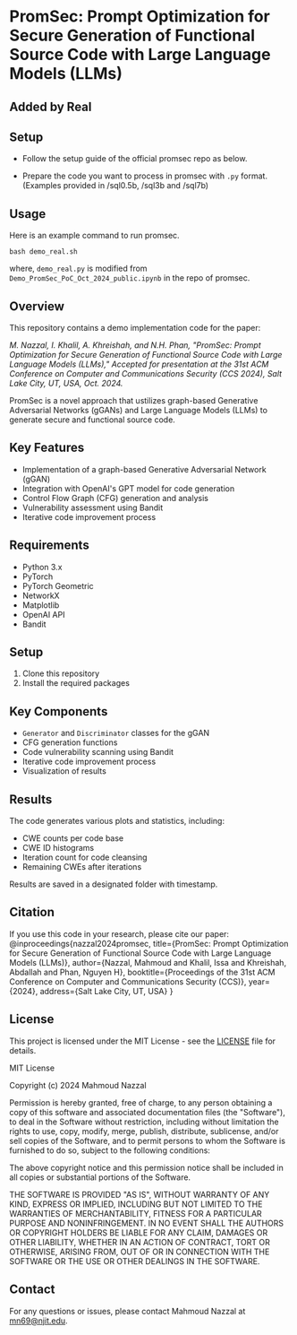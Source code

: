 # PromSec: Prompt Optimization for Secure Generation of Functional Source Code with Large Language Models (LLMs)

## Added by Real 

## Setup

- Follow the setup guide of the official promsec repo as below.

- Prepare the code you want to process in promsec with `.py` format. 
(Examples provided in /sql0.5b, /sql3b and /sql7b)

## Usage

Here is an example command to run promsec.

```
bash demo_real.sh
```
where, `demo_real.py` is modified from `Demo_PromSec_PoC_Oct_2024_public.ipynb` in the repo of promsec.

## Overview

This repository contains a demo implementation code for the paper:

*M. Nazzal, I. Khalil, A. Khreishah, and N.H. Phan, "PromSec: Prompt Optimization for Secure Generation of Functional Source Code with Large Language Models (LLMs)," Accepted for presentation at the 31st ACM Conference on Computer and Communications Security (CCS 2024), Salt Lake City, UT, USA, Oct. 2024.*

PromSec is a novel approach that ustilizes graph-based Generative Adversarial Networks (gGANs) and Large Language Models (LLMs) to generate secure and functional source code.

## Key Features

- Implementation of a graph-based Generative Adversarial Network (gGAN)
- Integration with OpenAI's GPT model for code generation
- Control Flow Graph (CFG) generation and analysis
- Vulnerability assessment using Bandit
- Iterative code improvement process

## Requirements

- Python 3.x
- PyTorch
- PyTorch Geometric
- NetworkX
- Matplotlib
- OpenAI API
- Bandit

## Setup

1. Clone this repository
2. Install the required packages

## Key Components

- `Generator` and `Discriminator` classes for the gGAN
- CFG generation functions
- Code vulnerability scanning using Bandit
- Iterative code improvement process
- Visualization of results

## Results

The code generates various plots and statistics, including:
- CWE counts per code base
- CWE ID histograms
- Iteration count for code cleansing
- Remaining CWEs after iterations

Results are saved in a designated folder with timestamp.

## Citation

If you use this code in your research, please cite our paper:
@inproceedings{nazzal2024promsec, title={PromSec: Prompt Optimization for Secure Generation of Functional Source Code with Large Language Models (LLMs)}, author={Nazzal, Mahmoud and Khalil, Issa and Khreishah, Abdallah and Phan, Nguyen H}, booktitle={Proceedings of the 31st ACM Conference on Computer and Communications Security (CCS)}, year={2024}, address={Salt Lake City, UT, USA} }

## License

This project is licensed under the MIT License - see the [LICENSE](LICENSE) file for details.

MIT License

Copyright (c) 2024 Mahmoud Nazzal

Permission is hereby granted, free of charge, to any person obtaining a copy
of this software and associated documentation files (the "Software"), to deal
in the Software without restriction, including without limitation the rights
to use, copy, modify, merge, publish, distribute, sublicense, and/or sell
copies of the Software, and to permit persons to whom the Software is
furnished to do so, subject to the following conditions:

The above copyright notice and this permission notice shall be included in all
copies or substantial portions of the Software.

THE SOFTWARE IS PROVIDED "AS IS", WITHOUT WARRANTY OF ANY KIND, EXPRESS OR
IMPLIED, INCLUDING BUT NOT LIMITED TO THE WARRANTIES OF MERCHANTABILITY,
FITNESS FOR A PARTICULAR PURPOSE AND NONINFRINGEMENT. IN NO EVENT SHALL THE
AUTHORS OR COPYRIGHT HOLDERS BE LIABLE FOR ANY CLAIM, DAMAGES OR OTHER
LIABILITY, WHETHER IN AN ACTION OF CONTRACT, TORT OR OTHERWISE, ARISING FROM,
OUT OF OR IN CONNECTION WITH THE SOFTWARE OR THE USE OR OTHER DEALINGS IN THE
SOFTWARE.

## Contact

For any questions or issues, please contact Mahmoud Nazzal at mn69@njit.edu.


